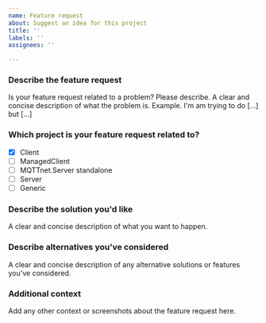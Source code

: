 ```yaml
---
name: Feature request
about: Suggest an idea for this project
title: ''
labels: ''
assignees: ''

---
```


### Describe the feature request
Is your feature request related to a problem? Please describe.
A clear and concise description of what the problem is. Example. I'm am trying to do [...] but [...]

### Which project is your feature request related to?
- [x] Client
- [ ] ManagedClient
- [ ] MQTTnet.Server standalone
- [ ] Server
- [ ] Generic

### Describe the solution you'd like
A clear and concise description of what you want to happen.

### Describe alternatives you've considered
A clear and concise description of any alternative solutions or features you've considered.

### Additional context
Add any other context or screenshots about the feature request here.
